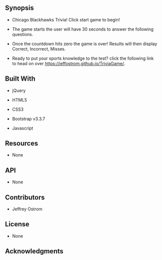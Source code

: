 Synopsis
-------------------------------------------------------------------------------------
- Chicago Blackhawks Trivia! Click start game to begin!

- The game starts the user will have 30 seconds to answer the following questions.

- Once the countdown hits zero the game is over! Results will then display Correct, Incorrect, Misses.

- Ready to put your sports knowledge to the test? click the following link to head on over https://jeffostrom.github.io/TriviaGame/. 

Built With
-------------------------------------------------------------------------------------

- jQuery

- HTML5

- CSS3

- Bootstrap v3.3.7

- Javascript


Resources
-------------------------------------------------------------------------------------

- None

API
-------------------------------------------------------------------------------------

- None 

Contributors
-------------------------------------------------------------------------------------

- Jeffrey Ostrom

License
-------------------------------------------------------------------------------------

- None

Acknowledgments
-------------------------------------------------------------------------------------
